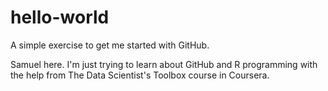 # hello-world
A simple exercise to get me started with GitHub.

Samuel here.  I'm just trying to learn about GitHub and R programming with the help from The Data Scientist's Toolbox course in Coursera.
